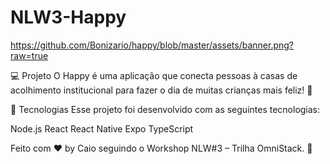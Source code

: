 # NLW3-Happy

https://github.com/Bonizario/happy/blob/master/assets/banner.png?raw=true

💻 Projeto
O Happy é uma aplicação que conecta pessoas à casas de acolhimento institucional para fazer o dia de muitas crianças mais feliz! 💜

🚀 Tecnologias
Esse projeto foi desenvolvido com as seguintes tecnologias:

Node.js
React
React Native
Expo
TypeScript

Feito com ♥ by Caio seguindo o Workshop NLW#3 – Trilha OmniStack. 👋 
